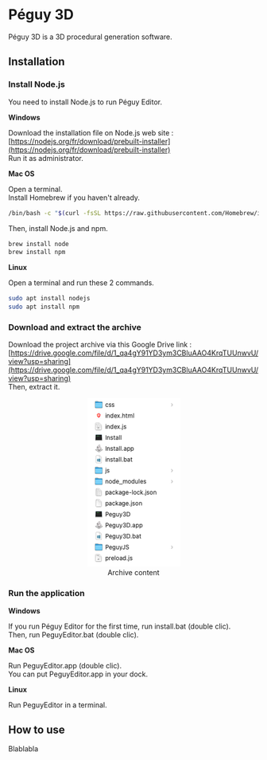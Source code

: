 # Péguy 3D
Péguy 3D is a 3D procedural generation software.

## Installation

### Install Node.js

You need to install Node.js to run Péguy Editor.

**Windows**

Download the installation file on Node.js web site : [https://nodejs.org/fr/download/prebuilt-installer](https://nodejs.org/fr/download/prebuilt-installer) </br>
Run it as administrator.

**Mac OS**

Open a terminal. </br>
Install Homebrew if you haven't already.

```bash
/bin/bash -c "$(curl -fsSL https://raw.githubusercontent.com/Homebrew/install/HEAD/install.sh)"
```

Then, install Node.js and npm.

```bash
brew install node
brew install npm
```

**Linux**

Open a terminal and run these 2 commands.

```bash
sudo apt install nodejs
sudo apt install npm
```

### Download and extract the archive

Download the project archive via this Google Drive link : [https://drive.google.com/file/d/1_qa4gY91YD3ym3CBluAAO4KrqTUUnwvU/view?usp=sharing](https://drive.google.com/file/d/1_qa4gY91YD3ym3CBluAAO4KrqTUUnwvU/view?usp=sharing) </br>
Then, extract it.

<div align="center">
<img src="./doc/archiveContent.png"></br>
Archive content
</div>

### Run the application

**Windows**

If you run Péguy Editor for the first time, run install.bat (double clic).</br>
Then, run PeguyEditor.bat (double clic).

**Mac OS**

Run PeguyEditor.app (double clic).</br>
You can put PeguyEditor.app in your dock.

**Linux**

Run PeguyEditor in a terminal.

## How to use

Blablabla
